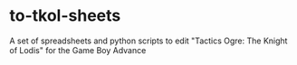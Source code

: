 # to-tkol-sheets
A set of spreadsheets and python scripts to edit "Tactics Ogre: The Knight of Lodis" for the Game Boy Advance

